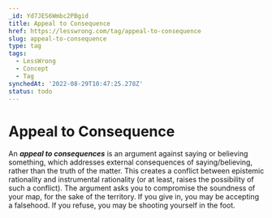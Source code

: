 ```yaml
---
_id: Yd7JES6Wmbc2PBgid
title: Appeal to Consequence
href: https://lesswrong.com/tag/appeal-to-consequence
slug: appeal-to-consequence
type: tag
tags:
  - LessWrong
  - Concept
  - Tag
synchedAt: '2022-08-29T10:47:25.278Z'
status: todo
---
```


# Appeal to Consequence

An ***appeal to consequences*** is an argument against saying or believing something, which addresses external consequences of saying/believing, rather than the truth of the matter. This creates a conflict between epistemic rationality and instrumental rationality (or at least, raises the possibility of such a conflict). The argument asks you to compromise the soundness of your map, for the sake of the territory. If you give in, you may be accepting a falsehood. If you refuse, you may be shooting yourself in the foot.
